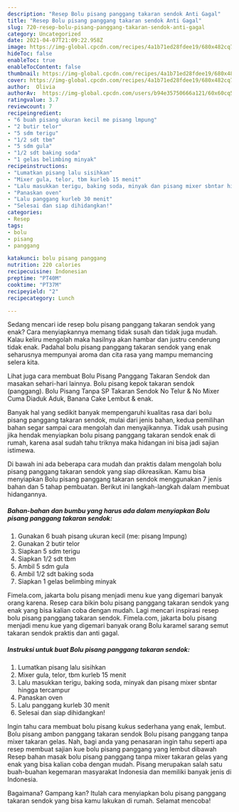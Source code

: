 ```yaml
---
description: "Resep Bolu pisang panggang takaran sendok Anti Gagal"
title: "Resep Bolu pisang panggang takaran sendok Anti Gagal"
slug: 720-resep-bolu-pisang-panggang-takaran-sendok-anti-gagal
category: Uncategorized
date: 2021-04-07T21:09:22.958Z
image: https://img-global.cpcdn.com/recipes/4a1b71ed28fdee19/680x482cq70/bolu-pisang-panggang-takaran-sendok-foto-resep-utama.jpg
hideToc: false
enableToc: true
enableTocContent: false
thumbnail: https://img-global.cpcdn.com/recipes/4a1b71ed28fdee19/680x482cq70/bolu-pisang-panggang-takaran-sendok-foto-resep-utama.jpg
cover: https://img-global.cpcdn.com/recipes/4a1b71ed28fdee19/680x482cq70/bolu-pisang-panggang-takaran-sendok-foto-resep-utama.jpg
author:  Olivia
authorAv:  https://img-global.cpcdn.com/users/b94e35750666a121/60x60cq50/avatar.jpg
ratingvalue: 3.7
reviewcount: 7
recipeingredient:
- "6 buah pisang ukuran kecil me pisang lmpung"
- "2 butir telor"
- "5 sdm terigu"
- "1/2 sdt tbm"
- "5 sdm gula"
- "1/2 sdt baking soda"
- "1 gelas belimbing minyak"
recipeinstructions:
- "Lumatkan pisang lalu sisihkan"
- "Mixer gula, telor, tbm kurleb 15 menit"
- "Lalu masukkan terigu, baking soda, minyak dan pisang mixer sbntar hingga tercampur"
- "Panaskan oven"
- "Lalu panggang kurleb 30 menit"
- "Selesai dan siap dihidangkan!"
categories:
- Resep
tags:
- bolu
- pisang
- panggang

katakunci: bolu pisang panggang 
nutrition: 220 calories
recipecuisine: Indonesian
preptime: "PT40M"
cooktime: "PT37M"
recipeyield: "2"
recipecategory: Lunch

---
```



Sedang mencari ide resep bolu pisang panggang takaran sendok yang enak? Cara menyiapkannya memang tidak susah dan tidak juga mudah. Kalau keliru mengolah maka hasilnya akan hambar dan justru cenderung tidak enak. Padahal bolu pisang panggang takaran sendok yang enak seharusnya mempunyai aroma dan cita rasa yang mampu memancing selera kita.


Lihat juga cara membuat Bolu Pisang Panggang Takaran Sendok dan masakan sehari-hari lainnya. Bolu pisang kepok takaran sendok (panggang). Bolu Pisang Tanpa SP Takaran Sendok No Telur &amp; No Mixer Cuma Diaduk Aduk, Banana Cake Lembut &amp; enak.

Banyak hal yang sedikit banyak mempengaruhi kualitas rasa dari bolu pisang panggang takaran sendok, mulai dari jenis bahan, kedua pemilihan bahan segar sampai cara mengolah dan menyajikannya. Tidak usah pusing jika hendak menyiapkan bolu pisang panggang takaran sendok enak di rumah, karena asal sudah tahu triknya maka hidangan ini bisa jadi sajian istimewa.


Di bawah ini ada beberapa cara mudah dan praktis dalam mengolah bolu pisang panggang takaran sendok yang siap dikreasikan. Kamu bisa menyiapkan Bolu pisang panggang takaran sendok menggunakan 7 jenis bahan dan 5 tahap pembuatan. Berikut ini langkah-langkah dalam membuat hidangannya.

<!--inarticleads1-->

##### Bahan-bahan dan bumbu yang harus ada dalam menyiapkan Bolu pisang panggang takaran sendok:

1. Gunakan 6 buah pisang ukuran kecil (me: pisang lmpung)
1. Gunakan 2 butir telor
1. Siapkan 5 sdm terigu
1. Siapkan 1/2 sdt tbm
1. Ambil 5 sdm gula
1. Ambil 1/2 sdt baking soda
1. Siapkan 1 gelas belimbing minyak


Fimela.com, jakarta bolu pisang menjadi menu kue yang digemari banyak orang karena. Resep cara bikin bolu pisang panggang takaran sendok yang enak yang bisa kalian coba dengan mudah. Lagi mencari inspirasi resep bolu pisang panggang takaran sendok. Fimela.com, jakarta bolu pisang menjadi menu kue yang digemari banyak orang Bolu karamel sarang semut takaran sendok praktis dan anti gagal. 

<!--inarticleads2-->

##### Instruksi untuk buat Bolu pisang panggang takaran sendok:

1. Lumatkan pisang lalu sisihkan
1. Mixer gula, telor, tbm kurleb 15 menit
1. Lalu masukkan terigu, baking soda, minyak dan pisang mixer sbntar hingga tercampur
1. Panaskan oven
1. Lalu panggang kurleb 30 menit
1. Selesai dan siap dihidangkan!

Ingin tahu cara membuat bolu pisang kukus sederhana yang enak, lembut. Bolu pisang ambon panggang takaran sendok Bolu pisang panggang tanpa mixer takaran gelas. Nah, bagi anda yang penasaran ingin tahu seperti apa resep membuat sajian kue bolu pisang panggang yang lembut dibawah Resep bahan masak bolu pisang panggang tanpa mixer takaran gelas yang enak yang bisa kalian coba dengan mudah. Pisang merupakan salah satu buah-buahan kegemaran masyarakat Indonesia dan memiliki banyak jenis di Indonesia. 

Bagaimana? Gampang kan? Itulah cara menyiapkan bolu pisang panggang takaran sendok yang bisa kamu lakukan di rumah. Selamat mencoba!
